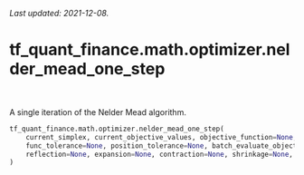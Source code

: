 <!--
This file is generated by a tool. Do not edit directly.
For open-source contributions the docs will be updated automatically.
-->

*Last updated: 2021-12-08.*

<div itemscope itemtype="http://developers.google.com/ReferenceObject">
<meta itemprop="name" content="tf_quant_finance.math.optimizer.nelder_mead_one_step" />
<meta itemprop="path" content="Stable" />
</div>

# tf_quant_finance.math.optimizer.nelder_mead_one_step

<!-- Insert buttons and diff -->

<table class="tfo-notebook-buttons tfo-api" align="left">
</table>



A single iteration of the Nelder Mead algorithm.

```python
tf_quant_finance.math.optimizer.nelder_mead_one_step(
    current_simplex, current_objective_values, objective_function=None, dim=None,
    func_tolerance=None, position_tolerance=None, batch_evaluate_objective=False,
    reflection=None, expansion=None, contraction=None, shrinkage=None, name=None
)
```



<!-- Placeholder for "Used in" -->
